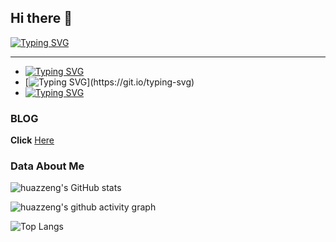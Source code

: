 ## Hi there 👋
[![Typing SVG](https://readme-typing-svg.demolab.com?font=Fira+Code&pause=1000&color=5BAFF7&background=FFEDA600&width=435&lines=Hi%2CHere)](https://git.io/typing-svg)

---
<!--
**huazZeng/huazZeng** is a ✨ _special_ ✨ repository because its `README.md` (this file) appears on your GitHub profile.

Here are some ideas to get you started:

- 🔭 I’m currently working on ...
- 🌱 I’m currently learning ...
- 👯 I’m looking to collaborate on ...
- 🤔 I’m looking for help with ...
- 💬 Ask me about ...
- 📫 How to reach me: ...
- 😄 Pronouns: ...
- ⚡ Fun fact: ...
-->
- [![Typing SVG](https://readme-typing-svg.demolab.com?font=Fira+Code&pause=1000&color=5BAFF7&background=FFEDA600&repeat=false&width=435&lines=%F0%9F%94%AD+I%E2%80%99m+a+undergraduation+in+FDU)](https://git.io/typing-svg)
- [![Typing SVG](https://readme-typing-svg.demolab.com?font=Fira+Code&pause=1000&color=5BAFF7&background=FFEDA600&repeat=false&width=435&lines=%F0%9F%8C%B1+I%E2%80%99m+currently+learning+ML%2CDL...)](https://git.io/typing-svg)
- [![Typing SVG](https://readme-typing-svg.demolab.com?font=Fira+Code&pause=1000&color=5BAFF7&background=FFEDA600&repeat=false&width=500&lines=%F0%9F%A4%94+I%E2%80%99m+currently+working+on+supply+chain)](https://git.io/typing-svg)
### BLOG
**Click** [Here](https://markdown.com.cn)

### Data About Me

![huazzeng's GitHub stats](https://github-immortality.vercel.app/api?username=huazzeng)

![huazzeng's github activity graph](https://github-readme-activity-graph.vercel.app/graph?username=huazzeng)

![Top Langs](https://github-readme-stats.vercel.app/api/top-langs/?username=huazzeng)
